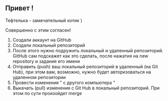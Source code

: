 ## Привет !

Тефтелька - замечательный котик )

Совершенно с этим согласен!


1. Создали аккаунт на GitHub
2. Создали локальный репозиторий 
3. После этого нужно подружить локальный и удаленный репозиторий. GitHub сам подскажет как это сделать, после нажатия на new repository и задания его имени
4. Отправить (push) ваш локальный репозиторий в удаленный (на Git Hub), при этом вам, возможно, нужно будет авторизоваться на удаленном репозитории 
5. Провести изменения " с другого компьютера " 
6. Выкачать (pull) изменения с Git Hub в локальный репозиторий. При этом по сути произойдет merge
